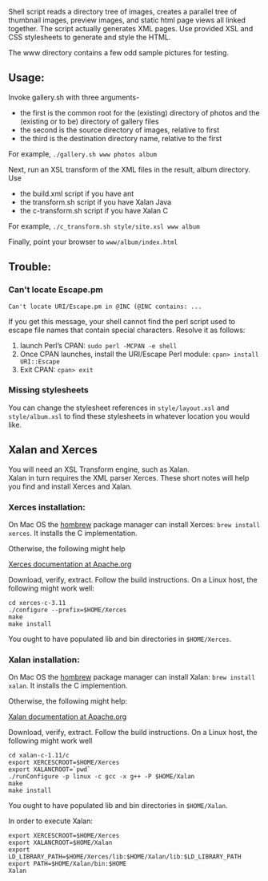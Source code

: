 Shell script reads a directory tree of images, creates a parallel tree of
thumbnail images, preview images, and static html page views all linked
together.  The script actually generates XML pages.  Use provided XSL and CSS
stylesheets to generate and style the HTML.

The www directory contains a few odd sample pictures for testing.

## Usage:

Invoke gallery.sh with three arguments-
- the first is the common root for the (existing) directory of photos and
  the (existing or to be) directory of gallery files
- the second is the source directory of images, relative to first
- the third is the destination directory name, relative to the first

For example, `./gallery.sh www photos album`

Next, run an XSL transform of the XML files in the result, album
directory.  Use
- the build.xml script if you have ant
- the transform.sh script if you have Xalan Java
- the c-transform.sh script if you have Xalan C

For example, `./c_transform.sh style/site.xsl www album`

Finally, point your browser to `www/album/index.html`

## Trouble:

### Can't locate Escape.pm

```
Can't locate URI/Escape.pm in @INC (@INC contains: ...
```

If you get this message, your shell cannot find the perl script used to escape
file names that contain special characters.  Resolve it as follows:

1. launch Perl’s CPAN:
   `sudo perl -MCPAN -e shell`
2. Once CPAN launches, install the URI/Escape Perl module:
   `cpan> install URI::Escape`
3. Exit CPAN:
   `cpan> exit`

### Missing stylesheets

You can change the stylesheet references in
`style/layout.xsl` and `style/album.xsl` to find these stylesheets
in whatever location you would like.

## Xalan and Xerces
You will need an XSL Transform engine, such as Xalan.  
Xalan in turn requires the XML parser Xerces.
These short notes will help you find and install Xerces and Xalan.  

### Xerces installation:

On Mac OS the [hombrew](https://brew.sh/) package manager can
install Xerces: `brew install xerces`. It installs the C implementation.

Otherwise, the following might help

[Xerces documentation at Apache.org](http://xerces.apache.org/xerces-c/)

Download, verify, extract.
Follow the build instructions.
On a Linux host, the following might work well:

```
cd xerces-c-3.11
./configure --prefix=$HOME/Xerces
make
make install
```

You ought to have populated lib and bin directories in `$HOME/Xerces`.

### Xalan installation:

On Mac OS the [hombrew](https://brew.sh/) package manager can
install Xalan: `brew install xalan`. It installs the C implemention.

Otherwise, the following might help:

[Xalan documentation at Apache.org](https://xalan.apache.org/xalan-c/)

Download, verify, extract.
Follow the build instructions.  On a Linux host, the following might work well

```
cd xalan-c-1.11/c
export XERCESCROOT=$HOME/Xerces
export XALANCROOT=`pwd`
./runConfigure -p linux -c gcc -x g++ -P $HOME/Xalan
make
make install
```

You ought to have populated lib and bin directories in `$HOME/Xalan`.

In order to execute Xalan:

```
export XERCESCROOT=$HOME/Xerces
export XALANCROOT=$HOME/Xalan
export LD_LIBRARY_PATH=$HOME/Xerces/lib:$HOME/Xalan/lib:$LD_LIBRARY_PATH
export PATH=$HOME/Xalan/bin:$HOME
Xalan
```
